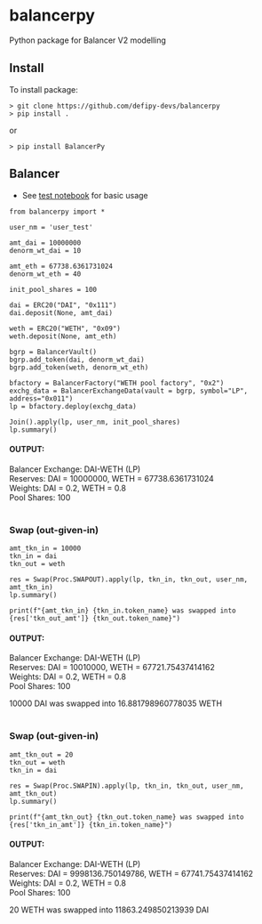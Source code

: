 # balancerpy
Python package for Balancer V2 modelling

## Install
To install package:
```
> git clone https://github.com/defipy-devs/balancerpy
> pip install .
```
or
```
> pip install BalancerPy
```

## Balancer

* See [test notebook](https://github.com/defipy-devs/balancerpy/blob/main/notebooks/tests/test_abstract.ipynb) 
for basic usage

```
from balancerpy import *

user_nm = 'user_test'

amt_dai = 10000000
denorm_wt_dai = 10

amt_eth = 67738.6361731024
denorm_wt_eth = 40

init_pool_shares = 100

dai = ERC20("DAI", "0x111")
dai.deposit(None, amt_dai)

weth = ERC20("WETH", "0x09")
weth.deposit(None, amt_eth)

bgrp = BalancerVault()
bgrp.add_token(dai, denorm_wt_dai)
bgrp.add_token(weth, denorm_wt_eth)

bfactory = BalancerFactory("WETH pool factory", "0x2")
exchg_data = BalancerExchangeData(vault = bgrp, symbol="LP", address="0x011")
lp = bfactory.deploy(exchg_data)

Join().apply(lp, user_nm, init_pool_shares)
lp.summary()
```


#### OUTPUT:
Balancer Exchange: DAI-WETH (LP)  <br/>
Reserves: DAI = 10000000, WETH = 67738.6361731024  <br/>
Weights: DAI = 0.2, WETH = 0.8  <br/>
Pool Shares: 100  <br/><br/> 


### Swap (out-given-in)

```
amt_tkn_in = 10000
tkn_in = dai
tkn_out = weth

res = Swap(Proc.SWAPOUT).apply(lp, tkn_in, tkn_out, user_nm, amt_tkn_in)
lp.summary()

print(f"{amt_tkn_in} {tkn_in.token_name} was swapped into {res['tkn_out_amt']} {tkn_out.token_name}")
```

#### OUTPUT:
Balancer Exchange: DAI-WETH (LP) <br/>
Reserves: DAI = 10010000, WETH = 67721.75437414162 <br/>
Weights: DAI = 0.2, WETH = 0.8 <br/>
Pool Shares: 100 <br/>  

10000 DAI was swapped into 16.881798960778035 WETH  <br/><br/> 

### Swap (out-given-in)

```
amt_tkn_out = 20
tkn_out = weth
tkn_in = dai

res = Swap(Proc.SWAPIN).apply(lp, tkn_in, tkn_out, user_nm, amt_tkn_out)
lp.summary()

print(f"{amt_tkn_out} {tkn_out.token_name} was swapped into {res['tkn_in_amt']} {tkn_in.token_name}")
```

#### OUTPUT:
Balancer Exchange: DAI-WETH (LP) <br/>
Reserves: DAI = 9998136.750149786, WETH = 67741.75437414162 <br/>
Weights: DAI = 0.2, WETH = 0.8 <br/>
Pool Shares: 100 <br/> 

20 WETH was swapped into 11863.249850213939 DAI  <br/><br/> 